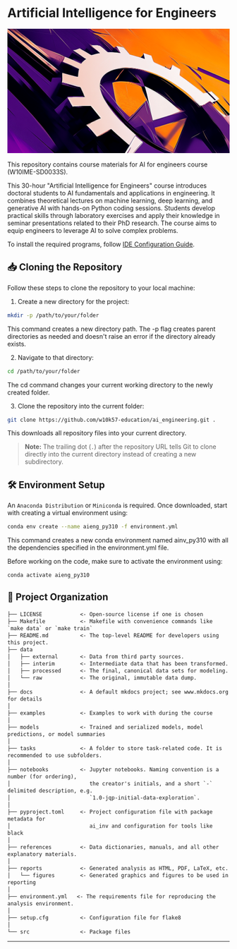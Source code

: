 # Artificial Intelligence for Engineers

![Background](/references/AIEng_Background.png)

This repository contains course materials for AI for engineers course (W10IME-SD0033S).  

This 30-hour "Artificial Intelligence for Engineers" course introduces doctoral students to AI fundamentals and applications in engineering. It combines theoretical lectures on machine learning, deep learning, and generative AI with hands-on Python coding sessions. Students develop practical skills through laboratory exercises and apply their knowledge in seminar presentations related to their PhD research. The course aims to equip engineers to leverage AI to solve complex problems.
  
To install the required programs, follow [IDE Configuration Guide](/docs/ide_configuration.md).

## 📥 Cloning the Repository 

Follow these steps to clone the repository to your local machine:

1. Create a new directory for the project:
```bash
mkdir -p /path/to/your/folder
```
This command creates a new directory path. The -p flag creates parent directories as needed and doesn't raise an error if the directory already exists.

2. Navigate to that directory:
```bash
cd /path/to/your/folder
```
The cd command changes your current working directory to the newly created folder.

3. Clone the repository into the current folder:
```bash
git clone https://github.com/w10k57-education/ai_engineering.git .
```
This downloads all repository files into your current directory.
> **Note:** The trailing dot (`.`) after the repository URL tells Git to clone directly into the current directory instead of creating a new subdirectory.

## 🛠️ Environment Setup 
An `Anaconda Distribution` or `Miniconda` is required. Once downloaded, start with creating a virtual environment using:

```Bash
conda env create --name aieng_py310 -f environment.yml
```
This command creates a new conda environment named ainv_py310 with all the dependencies specified in the environment.yml file.

Before working on the code, make sure to activate the environment using:

```Bash
conda activate aieng_py310
```

## 📂 Project Organization

```
├── LICENSE            <- Open-source license if one is chosen
├── Makefile           <- Makefile with convenience commands like `make data` or `make train`
├── README.md          <- The top-level README for developers using this project.
├── data
│   ├── external       <- Data from third party sources.
│   ├── interim        <- Intermediate data that has been transformed.
│   ├── processed      <- The final, canonical data sets for modeling.
│   └── raw            <- The original, immutable data dump.
│
├── docs               <- A default mkdocs project; see www.mkdocs.org for details
│
├── examples           <- Examples to work with during the course
│
├── models             <- Trained and serialized models, model predictions, or model summaries
│
├── tasks              <- A folder to store task-related code. It is recommended to use subfolders.
│
├── notebooks          <- Jupyter notebooks. Naming convention is a number (for ordering),
│                         the creator's initials, and a short `-` delimited description, e.g.
│                         `1.0-jqp-initial-data-exploration`.
│
├── pyproject.toml     <- Project configuration file with package metadata for 
│                         ai_inv and configuration for tools like black
│
├── references         <- Data dictionaries, manuals, and all other explanatory materials.
│
├── reports            <- Generated analysis as HTML, PDF, LaTeX, etc.
│   └── figures        <- Generated graphics and figures to be used in reporting
│
├── environment.yml   <- The requirements file for reproducing the analysis environment.
│
├── setup.cfg          <- Configuration file for flake8
│
└── src                <- Package files
```
--------

